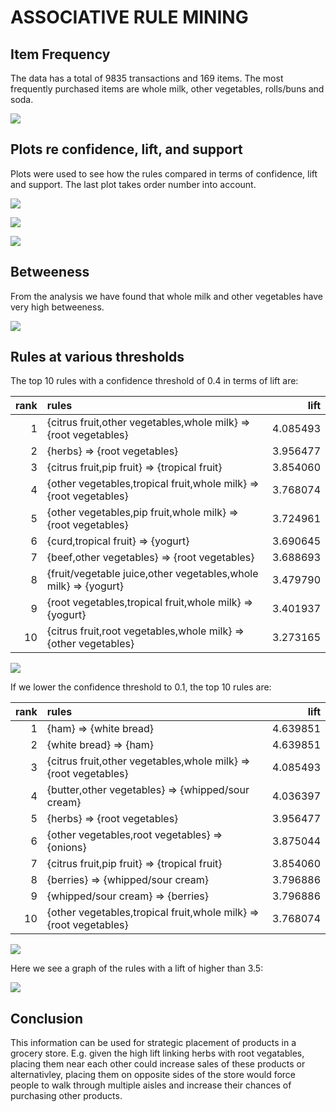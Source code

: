 # ASSOCIATIVE RULE MINING

## Item Frequency

The data has a total of 9835 transactions and 169 items. The most
frequently purchased items are whole milk, other vegetables, rolls/buns
and soda.

![](ARM_Groceries_files/figure-gfm/unnamed-chunk-5-1.png)<!-- -->

## Plots re confidence, lift, and support

Plots were used to see how the rules compared in terms of confidence,
lift and support. The last plot takes order number into account.

![](ARM_Groceries_files/figure-gfm/unnamed-chunk-6-1.png)<!-- -->

![](ARM_Groceries_files/figure-gfm/unnamed-chunk-7-1.png)<!-- -->

![](ARM_Groceries_files/figure-gfm/unnamed-chunk-8-1.png)<!-- -->

## Betweeness

From the analysis we have found that whole milk and other vegetables
have very high betweeness.

![](ARM_Groceries_files/Untitled.png)<!-- -->

## Rules at various thresholds

The top 10 rules with a confidence threshold of 0.4 in terms of lift
are:

| rank | rules                                                              |     lift |
| ---: | :----------------------------------------------------------------- | -------: |
|    1 | {citrus fruit,other vegetables,whole milk} =\> {root vegetables}   | 4.085493 |
|    2 | {herbs} =\> {root vegetables}                                      | 3.956477 |
|    3 | {citrus fruit,pip fruit} =\> {tropical fruit}                      | 3.854060 |
|    4 | {other vegetables,tropical fruit,whole milk} =\> {root vegetables} | 3.768074 |
|    5 | {other vegetables,pip fruit,whole milk} =\> {root vegetables}      | 3.724961 |
|    6 | {curd,tropical fruit} =\> {yogurt}                                 | 3.690645 |
|    7 | {beef,other vegetables} =\> {root vegetables}                      | 3.688693 |
|    8 | {fruit/vegetable juice,other vegetables,whole milk} =\> {yogurt}   | 3.479790 |
|    9 | {root vegetables,tropical fruit,whole milk} =\> {yogurt}           | 3.401937 |
|   10 | {citrus fruit,root vegetables,whole milk} =\> {other vegetables}   | 3.273165 |

![](ARM_Groceries_files/figure-gfm/unnamed-chunk-10-1.png)<!-- -->

If we lower the confidence threshold to 0.1, the top 10 rules
are:

| rank | rules                                                              |     lift |
| ---: | :----------------------------------------------------------------- | -------: |
|    1 | {ham} =\> {white bread}                                            | 4.639851 |
|    2 | {white bread} =\> {ham}                                            | 4.639851 |
|    3 | {citrus fruit,other vegetables,whole milk} =\> {root vegetables}   | 4.085493 |
|    4 | {butter,other vegetables} =\> {whipped/sour cream}                 | 4.036397 |
|    5 | {herbs} =\> {root vegetables}                                      | 3.956477 |
|    6 | {other vegetables,root vegetables} =\> {onions}                    | 3.875044 |
|    7 | {citrus fruit,pip fruit} =\> {tropical fruit}                      | 3.854060 |
|    8 | {berries} =\> {whipped/sour cream}                                 | 3.796886 |
|    9 | {whipped/sour cream} =\> {berries}                                 | 3.796886 |
|   10 | {other vegetables,tropical fruit,whole milk} =\> {root vegetables} | 3.768074 |

![](ARM_Groceries_files/figure-gfm/unnamed-chunk-12-1.png)<!-- -->

Here we see a graph of the rules with a lift of higher than 3.5:

![](ARM_Groceries_files/figure-gfm/unnamed-chunk-13-1.png)<!-- -->

## Conclusion

This information can be used for strategic placement of products in a
grocery store. E.g. given the high lift linking herbs with root
vegatables, placing them near each other could increase sales of these
products or alternativley, placing them on opposite sides of the store
would force people to walk through multiple aisles and increase their
chances of purchasing other products.
